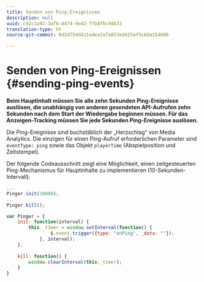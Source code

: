 ```yaml
---
title: Senden von Ping-Ereignissen
description: null
uuid: c92c1a92-3af6-4474-9e42-ffb8f6c94b33
translation-type: ht
source-git-commit: 0d2d75dd411edea2a7a853ed425af5c6da154b06

---
```



# Senden von Ping-Ereignissen {#sending-ping-events}

**Beim Hauptinhalt müssen Sie alle zehn Sekunden Ping-Ereignisse auslösen, die unabhängig von anderen gesendeten API-Aufrufen zehn Sekunden nach dem Start der Wiedergabe beginnen müssen. Für das Anzeigen-Tracking müssen Sie jede Sekunden Ping-Ereignisse auslösen.**

Die Ping-Ereignisse sind buchstäblich der „Herzschlag“ von Media Analytics. Die einzigen für einen Ping-Aufruf erforderlichen Parameter sind `eventType: ping` sowie das Objekt `playerTime` (Abspielposition und Zeitstempel).

Der folgende Codeausschnitt zeigt eine Möglichkeit, einen zeitgesteuerten Ping-Mechanismus für Hauptinhalte zu implementieren (10-Sekunden-Intervall):

```js
... 
Pinger.init(10000); 
... 
Pinger.kill();

var Pinger = { 
    init: function(interval) { 
        this._timer = window.setInterval(function() { 
                $.event.trigger({type: "onPing", _data: ""}); 
            }, interval); 
    }, 
     
    kill: function() { 
        window.clearInterval(this._timer); 
    } 
}
```

